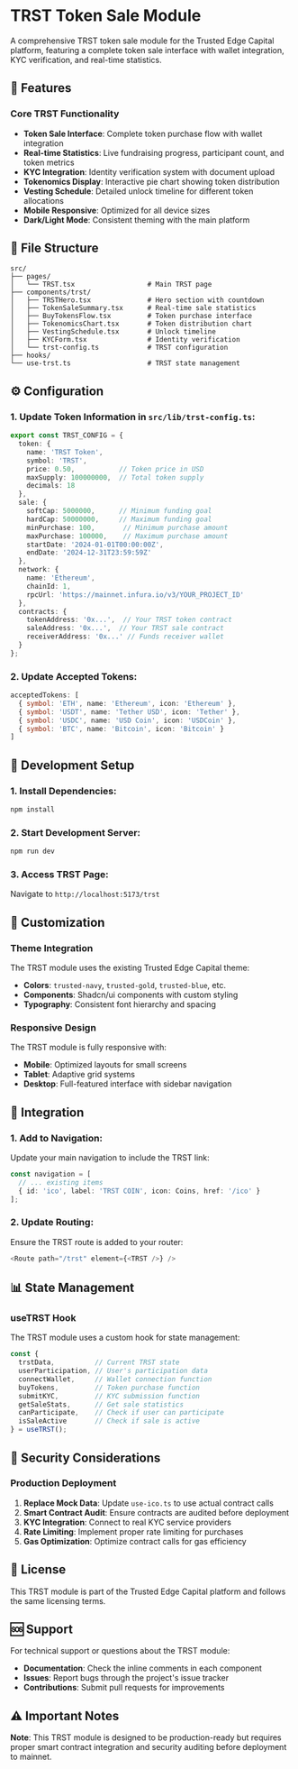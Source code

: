 # TRST Token Sale Module

A comprehensive TRST token sale module for the Trusted Edge Capital platform, featuring a complete token sale interface with wallet integration, KYC verification, and real-time statistics.

## 🚀 Features

### Core TRST Functionality
- **Token Sale Interface**: Complete token purchase flow with wallet integration
- **Real-time Statistics**: Live fundraising progress, participant count, and token metrics
- **KYC Integration**: Identity verification system with document upload
- **Tokenomics Display**: Interactive pie chart showing token distribution
- **Vesting Schedule**: Detailed unlock timeline for different token allocations
- **Mobile Responsive**: Optimized for all device sizes
- **Dark/Light Mode**: Consistent theming with the main platform

## 📁 File Structure

```
src/
├── pages/
│   └── TRST.tsx                  # Main TRST page
├── components/trst/
│   ├── TRSTHero.tsx              # Hero section with countdown
│   ├── TokenSaleSummary.tsx      # Real-time sale statistics
│   ├── BuyTokensFlow.tsx         # Token purchase interface
│   ├── TokenomicsChart.tsx       # Token distribution chart
│   ├── VestingSchedule.tsx       # Unlock timeline
│   ├── KYCForm.tsx               # Identity verification
│   └── trst-config.ts            # TRST configuration
├── hooks/
└── use-trst.ts                   # TRST state management
```

## ⚙️ Configuration

### 1. Update Token Information in `src/lib/trst-config.ts`:

```typescript
export const TRST_CONFIG = {
  token: {
    name: 'TRST Token',
    symbol: 'TRST',
    price: 0.50,           // Token price in USD
    maxSupply: 100000000,  // Total token supply
    decimals: 18
  },
  sale: {
    softCap: 5000000,      // Minimum funding goal
    hardCap: 50000000,     // Maximum funding goal
    minPurchase: 100,       // Minimum purchase amount
    maxPurchase: 100000,    // Maximum purchase amount
    startDate: '2024-01-01T00:00:00Z',
    endDate: '2024-12-31T23:59:59Z'
  },
  network: {
    name: 'Ethereum',
    chainId: 1,
    rpcUrl: 'https://mainnet.infura.io/v3/YOUR_PROJECT_ID'
  },
  contracts: {
    tokenAddress: '0x...',  // Your TRST token contract
    saleAddress: '0x...',  // Your TRST sale contract
    receiverAddress: '0x...' // Funds receiver wallet
  }
};
```

### 2. Update Accepted Tokens:

```typescript
acceptedTokens: [
  { symbol: 'ETH', name: 'Ethereum', icon: 'Ethereum' },
  { symbol: 'USDT', name: 'Tether USD', icon: 'Tether' },
  { symbol: 'USDC', name: 'USD Coin', icon: 'USDCoin' },
  { symbol: 'BTC', name: 'Bitcoin', icon: 'Bitcoin' }
]
```

## 🔧 Development Setup

### 1. Install Dependencies:
```bash
npm install
```

### 2. Start Development Server:
```bash
npm run dev
```

### 3. Access TRST Page:
Navigate to `http://localhost:5173/trst`

## 🎨 Customization

### Theme Integration
The TRST module uses the existing Trusted Edge Capital theme:
- **Colors**: `trusted-navy`, `trusted-gold`, `trusted-blue`, etc.
- **Components**: Shadcn/ui components with custom styling
- **Typography**: Consistent font hierarchy and spacing

### Responsive Design
The TRST module is fully responsive with:
- **Mobile**: Optimized layouts for small screens
- **Tablet**: Adaptive grid systems
- **Desktop**: Full-featured interface with sidebar navigation

## 🔌 Integration

### 1. Add to Navigation:
Update your main navigation to include the TRST link:

```typescript
const navigation = [
  // ... existing items
  { id: 'ico', label: 'TRST COIN', icon: Coins, href: '/ico' }
];
```

### 2. Update Routing:
Ensure the TRST route is added to your router:

```typescript
<Route path="/trst" element={<TRST />} />
```

## 📊 State Management

### useTRST Hook
The TRST module uses a custom hook for state management:

```typescript
const {
  trstData,          // Current TRST state
  userParticipation, // User's participation data
  connectWallet,     // Wallet connection function
  buyTokens,         // Token purchase function
  submitKYC,         // KYC submission function
  getSaleStats,      // Get sale statistics
  canParticipate,    // Check if user can participate
  isSaleActive       // Check if sale is active
} = useTRST();
```

## 🔐 Security Considerations

### Production Deployment
1. **Replace Mock Data**: Update `use-ico.ts` to use actual contract calls
2. **Smart Contract Audit**: Ensure contracts are audited before deployment
3. **KYC Integration**: Connect to real KYC service providers
4. **Rate Limiting**: Implement proper rate limiting for purchases
5. **Gas Optimization**: Optimize contract calls for gas efficiency

## 📝 License

This TRST module is part of the Trusted Edge Capital platform and follows the same licensing terms.

## 🆘 Support

For technical support or questions about the TRST module:
- **Documentation**: Check the inline comments in each component
- **Issues**: Report bugs through the project's issue tracker
- **Contributions**: Submit pull requests for improvements

## ⚠️ Important Notes

**Note**: This TRST module is designed to be production-ready but requires proper smart contract integration and security auditing before deployment to mainnet. 